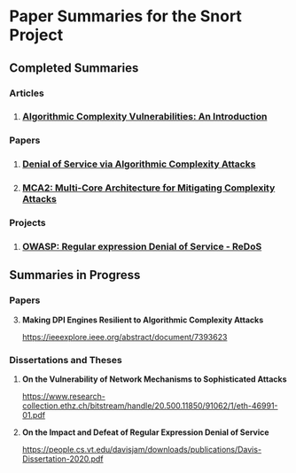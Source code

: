 # Paper Summaries for the Snort Project

## Completed Summaries 

### Articles

1. <h3><a href="https://github.com/tjt7a/paper_summaries/blob/main/Projects/Snort/Summaries/Articles/1.%20Algorithmic%20Complexity%20Vulnerabilities:%20An%20Introduction.md">Algorithmic Complexity Vulnerabilities: An Introduction</a></h3>


### Papers

1. <h3><a href="https://github.com/tjt7a/paper_summaries/blob/main/Projects/Snort/Summaries/Papers/1.%20Denial%20of%20Service%20via%20Algorithmic%20Complexity%20Attacks.md">Denial of Service via Algorithmic Complexity Attacks</a></h3>

2. <h3><a href="https://github.com/tjt7a/paper_summaries/blob/main/Projects/Snort/Summaries/Papers/2.%20MCA2:%Multi-Core%Architecture%20for%20Mitigating%20Complexity%20Attacks.md">MCA2: Multi-Core Architecture for Mitigating Complexity Attacks</a></h3>

### Projects

1. <h3><a href="https://github.com/tjt7a/paper_summaries/blob/main/Projects/Snort/Summaries/Projects/1.%20Regular%20expression%20Denial%20of%20Service%20-%20ReDoS.md"> OWASP: Regular expression Denial of Service - ReDoS</a></h3>

## Summaries in Progress

### Papers

3. **Making DPI Engines Resilient to Algorithmic Complexity Attacks**

    https://ieeexplore.ieee.org/abstract/document/7393623


### Dissertations and Theses

1. **On the Vulnerability of Network Mechanisms to Sophisticated Attacks**

    https://www.research-collection.ethz.ch/bitstream/handle/20.500.11850/91062/1/eth-46991-01.pdf

2. **On the Impact and Defeat of Regular Expression Denial of Service**

    https://people.cs.vt.edu/davisjam/downloads/publications/Davis-Dissertation-2020.pdf